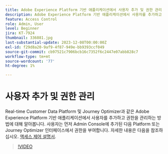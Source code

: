 ```yaml
---
title: Adobe Experience Platform 기반 애플리케이션에서 사용자 추가 및 권한 관리
description: Adobe Experience Platform 기반 애플리케이션에서 사용자를 추가하고 권한을 관리하는 방법을 알아봅니다.
feature: Access Control
role: Admin, User
level: Beginner
jira: KT-7924
thumbnail: 336081.jpg
last-substantial-update: 2023-12-08T00:00:00Z
exl-id: f29d8a20-9af9-4f87-949e-bb9393ccf049
source-git-commit: cb97521c7906bcb16c7352f6c2447e07abb828c7
workflow-type: tm+mt
source-wordcount: '77'
ht-degree: 1%

---
```


# 사용자 추가 및 권한 관리

Real-time Customer Data Platform 및 Journey Optimizer과 같은 Adobe Experience Platform 기반 애플리케이션에서 사용자를 추가하고 권한을 관리하는 방법에 대해 알아봅니다. 사용자는 먼저 Admin Console에 추가된 다음 Platform 또는 Journey Optimizer 인터페이스에서 권한을 부여합니다. 자세한 내용은 다음을 참조하십시오. [액세스 제어 설명서](https://experienceleague.adobe.com/docs/experience-platform/access-control/home.html?lang=ko).

>[!VIDEO](https://video.tv.adobe.com/v/336081?learn=on)

